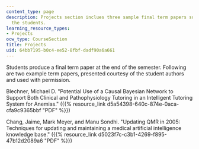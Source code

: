 ```yaml
---
content_type: page
description: Projects section inclues three sample final term papers submitted by
  the students.
learning_resource_types:
- Projects
ocw_type: CourseSection
title: Projects
uid: 64bb7195-b0c4-ee52-8fbf-dadf90a6a661
---
```


Students produce a final term paper at the end of the semester. Following are two example term papers, presented courtesy of the student authors and used with permission.

Blechner, Michael D. "Potential Use of a Causal Bayesian Network to Support Both Clinical and Pathophysiology Tutoring in an Intelligent Tutoring System for Anemias." ({{% resource_link d5a54398-640c-874e-0aca-cfa9c9365bbf "PDF" %}})

Chang, Jaime, Mark Meyer, and Manu Sondhi. "Updating QMR in 2005: Techniques for updating and maintaining a medical artificial intelligence knowledge base." ({{% resource_link d5023f7c-c3b1-4269-f895-47b12d2089a6 "PDF" %}})